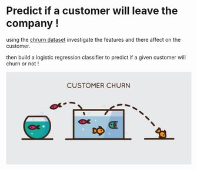 # Predict if a customer will leave the company !

using the [chrurn dataset](https://www.kaggle.com/filemide/churns#churn_train.csv) investigate the features and there affect on the customer.

then build a logistic regression classifier to predict if a given customer will churn or not !

![churn](chrun.jpeg)
